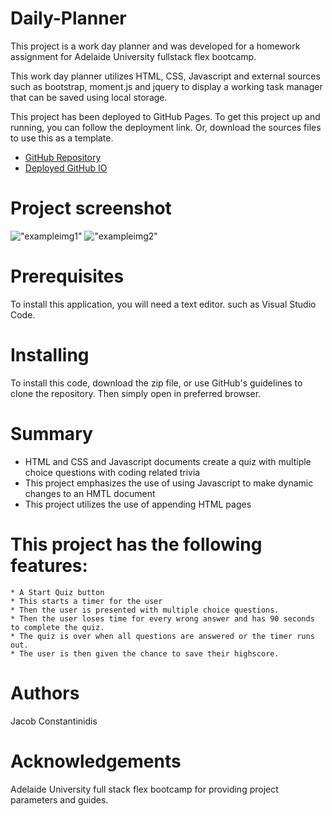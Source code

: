 # Daily-Planner

This project is a work day planner and was developed for a homework assignment for Adelaide University fullstack flex bootcamp.

This work day planner utilizes HTML, CSS, Javascript and external sources such as bootstrap, moment.js and jquery to display a working task manager that can be saved using local storage.

This project has been deployed to GitHub Pages. To get this project up and running, you can follow the deployment link. Or, download the sources files to use this as a template.

* [GitHub Repository](https://github.com/JCONSTANT112/Daily-Planner)
* [Deployed GitHub IO](https://jconstant112.github.io/Coding-Assessment-Quiz/)

# Project screenshot
!["exampleimg1"](./assets/images/Screenshot-Quiz-Game.png)
!["exampleimg2"](./assets/images/Screenshot2-Quiz-Game.png)

# Prerequisites

To install this application, you will need a text editor. such as Visual Studio Code. 

# Installing

To install this code, download the zip file, or use GitHub's guidelines to clone the repository. Then simply open in preferred browser.


# Summary
* HTML and CSS and Javascript documents create a quiz with multiple choice questions with coding related trivia
* This project emphasizes the use of using Javascript to make dynamic changes to an HMTL document
* This project utilizes the use of appending HTML pages

# This project has the following features: 
    * A Start Quiz button 
    * This starts a timer for the user
    * Then the user is presented with multiple choice questions.
    * Then the user loses time for every wrong answer and has 90 seconds to complete the quiz.
    * The quiz is over when all questions are answered or the timer runs out.
    * The user is then given the chance to save their highscore.

# Authors
 Jacob Constantinidis 


# Acknowledgements
Adelaide University full stack flex bootcamp for providing project parameters and guides.